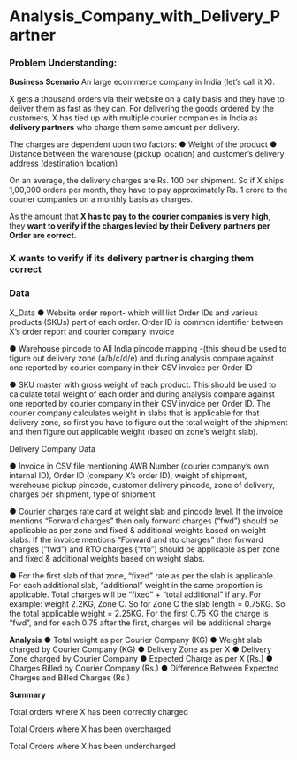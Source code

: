 # Analysis_Company_with_Delivery_Partner
### **Problem Understanding:**
**Business Scenario**
An large ecommerce company in India (let’s call it X).

X gets a thousand orders via their website on a daily basis and they have to deliver them as fast
as they can. For delivering the goods ordered by the customers, X has tied up with multiple
courier companies in India as **delivery partners** who charge them some amount per delivery.

The charges are dependent upon two factors:
● Weight of the product
● Distance between the warehouse (pickup location) and customer’s delivery address
(destination location)

On an average, the delivery charges are Rs. 100 per shipment. So if X ships 1,00,000 orders
per month, they have to pay approximately Rs. 1 crore to the courier companies on a monthly
basis as charges.

As the amount that **X has to pay to the courier companies is very high**, they **want to verify if the
charges levied by their Delivery partners per Order are correct.**

### **X wants to verify if its delivery partner is charging them correct**

### Data
X_Data
● Website order report- which will list Order IDs and various products (SKUs) part of each
order. Order ID is common identifier between X’s order report and courier company
invoice

● Warehouse pincode to All India pincode mapping -(this should be used to figure out
delivery zone (a/b/c/d/e) and during analysis compare against one reported by courier
company in their CSV invoice per Order ID

● SKU master with gross weight of each product. This should be used to calculate total
weight of each order and during analysis compare against one reported by courier
company in their CSV invoice per Order ID. The courier company calculates weight in
slabs that is applicable for that delivery zone, so first you have to figure out the total
weight of the shipment and then figure out applicable weight (based on zone’s weight
slab).


Delivery Company Data

● Invoice in CSV file mentioning AWB Number (courier company’s own internal ID), Order
ID (company X’s order ID), weight of shipment, warehouse pickup pincode, customer
delivery pincode, zone of delivery, charges per shipment, type of shipment

● Courier charges rate card at weight slab and pincode level. If the invoice mentions
“Forward charges” then only forward charges (“fwd”) should be applicable as per zone
and fixed & additional weights based on weight slabs. If the invoice mentions “Forward
and rto charges” then forward charges (“fwd”) and RTO charges (“rto”) should be 
applicable as per zone and fixed & additional weights based on weight slabs.

● For the first slab of that zone, “fixed” rate as per the slab is applicable. For each
additional slab, “additional” weight in the same proportion is applicable. Total charges will
be “fixed” + “total additional” if any. For example: weight 2.2KG, Zone C. So for Zone C
the slab length = 0.75KG. So the total applicable weight = 2.25KG. For the first 0.75 KG
the charge is “fwd”, and for each 0.75 after the first, charges will be additional charge


**Analysis**
● Total weight as per Courier Company (KG)
● Weight slab charged by Courier Company (KG)
● Delivery Zone as per X
● Delivery Zone charged by Courier Company
● Expected Charge as per X (Rs.)
● Charges Billed by Courier Company (Rs.)
● Difference Between Expected Charges and Billed Charges (Rs.)

**Summary**

Total orders where X has been correctly charged 

Total Orders where X has been overcharged

Total Orders where X has been undercharged
